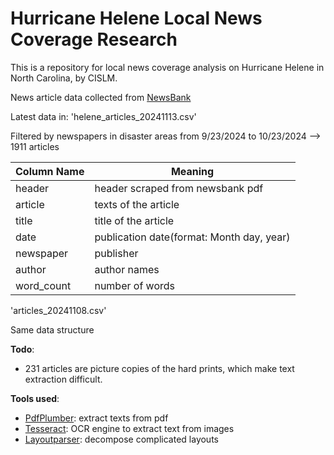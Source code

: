 # Hurricane Helene Local News Coverage Research

This is a repository for local news coverage analysis on Hurricane Helene in North Carolina, by CISLM.

News article data collected from <a href='https://www.newsbank.com/'>NewsBank</a>

Latest data in: 
'helene_articles_20241113.csv'

Filtered by newspapers in disaster areas from 9/23/2024 to 10/23/2024 --> 1911 articles

| Column Name | Meaning |
| -------- | ------- |
| header | header scraped from newsbank pdf |
| article | texts of the article |
| title | title of the article |
| date | publication date(format: Month day, year)|
| newspaper | publisher |
| author | author names |
| word_count | number of words |

'articles_20241108.csv'

Same data structure




**Todo**:

- 231 articles are picture copies of the hard prints, which make text extraction difficult.

**Tools used**:
- <a href = 'https://github.com/jsvine/pdfplumber'>PdfPlumber</a>: extract texts from pdf
- <a href = 'https://github.com/tesseract-ocr/tesseract'>Tesseract</a>: OCR engine to extract text from images
- <a href = 'https://layout-parser.github.io/'>Layoutparser</a>: decompose complicated layouts
